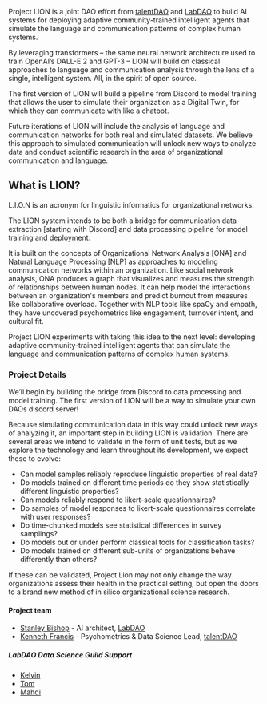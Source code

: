 Project LION is a joint DAO effort from [talentDAO](https://talentdao.mirror.xyz/) and [LabDAO](https://www.labdao.xyz/) to build AI systems for deploying adaptive community-trained intelligent agents that simulate the language and communication patterns of complex human systems.

By leveraging transformers – the same neural network architecture used to train OpenAI’s DALL-E 2 and GPT-3 – LION will build on classical approaches to language and communication analysis through the lens of a single, intelligent system. All, in the spirit of open source.

The first version of LION will build a pipeline from Discord to model training that allows the user to simulate their organization as a Digital Twin, for which they can communicate with like a chatbot.

Future iterations of LION will include the analysis of language and communication networks for both real and simulated datasets. We believe this approach to simulated communication will unlock new ways to analyze data and conduct scientific research in the area of organizational communication and language.

## What is LION?

L.I.O.N is an acronym for linguistic informatics for organizational networks.

The LION system intends to be both a bridge for communication data extraction [starting with Discord] and data processing pipeline for model training and deployment.

It is built on the concepts of Organizational Network Analysis [ONA] and Natural Language Processing [NLP] as approaches to modeling communication networks within an organization. Like social network analysis, ONA produces a graph that visualizes and measures the strength of relationships between human nodes. It can help model the interactions between an organization's members and predict burnout from measures like collaborative overload. Together with NLP tools like spaCy and empath, they have uncovered psychometrics like engagement, turnover intent, and cultural fit.

Project LION experiments with taking this idea to the next level: developing adaptive community-trained intelligent agents that can simulate the language and communication patterns of complex human systems.

### Project Details

We’ll begin by building the bridge from Discord to data processing and model training. The first version of LION will be a way to simulate your own DAOs discord server!

Because simulating communication data in this way could unlock new ways of analyzing it, an important step in building LION is validation. There are several areas we intend to validate in the form of unit tests, but as we explore the technology and learn throughout its development, we expect these to evolve:
- Can model samples reliably reproduce linguistic properties of real data?
- Do models trained on different time periods do they show statistically different linguistic properties?
- Can models reliably respond to likert-scale questionnaires?
- Do samples of model responses to likert-scale questionnaires correlate with user responses?
- Do time-chunked models see statistical differences in survey samplings?
- Do models out or under perform classical tools for classification tasks?
- Do models trained on different sub-units of organizations behave differently than others?

If these can be validated, Project Lion may not only change the way organizations assess their health in the practical setting, but open the doors to a brand new method of in silico organizational science research.

#### Project team
- [Stanley Bishop](https://twitter.com/ScienceStanley) - AI architect, [LabDAO](https://www.labdao.xyz/)
- [Kenneth Francis](https://twitter.com/k3nnethfrancis) - Psychometrics & Data Science Lead, [talentDAO](https://talentdao.mirror.xyz/)

##### LabDAO Data Science Guild Support
- [Kelvin](https://twitter.com/kjwallace_eth)
- [Tom](https://twitter.com/Tom_A_Lynch)
- [Mahdi](https://twitter.com/MahdiMC)

